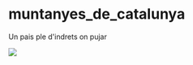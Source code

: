 # muntanyes_de_catalunya
Un pais ple d'indrets on pujar


<img src="https://www.google.com/maps/place/Pica+d'Estats/@42.6669349,1.3891505,15z/data=!3m1!4b1!4m5!3m4!1s0x12af5afbae9931c9:0x5fc9e9ede97e73ec!8m2!3d42.6669358!4d1.3979053" />
